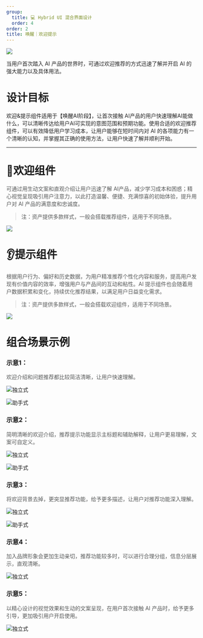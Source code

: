 ```yaml
---
group:
  title: 💻 Hybrid UI 混合界面设计
  order: 4
order: 2
title: 唤醒｜欢迎提示
---
```


![](https://mdn.alipayobjects.com/huamei_iwk9zp/afts/img/A*DMkuSr4HMfEAAAAAAAAAAAAADgCCAQ/fmt.webp)

<font style="color:rgba(0, 0, 0, 0.85);">当用户首次踏入 AI 产品的世界时，可通过欢迎推荐的方式迅速了解并开启 AI 的强大能力以及具体用法。</font>

<h1 id="SsAqX"><font style="color:rgba(0, 0, 0, 0.88);">设计目标</font></h1>
欢迎&提示组件适用于【唤醒AI阶段】，<font style="color:rgb(38, 38, 38);">让首次接触 AI产品的用户快速理解AI能做什么，可以清晰传达给用户AI可实现的意图范围和预期功能。使用合适的欢迎推荐组件，可以有效降低用户学习成本，</font><font style="color:rgba(0, 0, 0, 0.85);">让用户能够在短时间内对 AI 的各项能力有一个清晰的认知，并掌握其正确的使用方法，</font><font style="color:rgb(38, 38, 38);">让用户快速了解并顺利开始。</font>

<font style="color:rgb(38, 38, 38);"></font>

<font style="color:rgb(38, 38, 38);"></font>

---

<h1 id="kTSYd">👋欢迎组件</h1>
<font style="color:rgba(0, 0, 0, 0.88);"></font>

<font style="color:#585A5A;">可通过用生动文案和直观介绍让用户迅速了解 AI产品，减少学习成本和困惑；精心视觉呈现吸引用户注意力，以此打造温馨、便捷、充满惊喜的初始体验，提升用户对 AI 产品的满意度和忠诚度。</font>

> <font style="color:#585A5A;">注：资产提供多款样式，一般会搭载推荐组件，适用于不同场景。</font>

![](https://mdn.alipayobjects.com/huamei_iwk9zp/afts/img/A*6n0jSYQyAz0AAAAAAAAAAAAADgCCAQ/fmt.webp)

<h1 id="Z0imK">👂提示组件</h1>
<font style="color:rgba(0, 0, 0, 0.88);"></font>

<font style="color:#585A5A;">根据用户行为、偏好和历史数据，为用户精准推荐个性化内容和服务，提高用户发现有价值内容的效率，增强用户与产品间的互动和粘性。AI 提示组件也会随着用户数据积累和变化，持续优化推荐结果，以满足用户日益变化需求。</font>

> <font style="color:#585A5A;">注：资产提供多款样式，一般会搭载欢迎组件，适用于不同场景。</font>

![](https://mdn.alipayobjects.com/huamei_iwk9zp/afts/img/A*TGlzSpZj9a0AAAAAAAAAAAAADgCCAQ/fmt.webp)

<h1 id="I4J8p">组合场景示例</h1>
<h3 id="FrykX">示意1：</h3>

<font style="color:#585A5A;">欢迎介绍和问题推荐都比较简洁清晰，让用户快速理解。</font>

![独立式](https://mdn.alipayobjects.com/huamei_iwk9zp/afts/img/A*GpyiT7xY6pkAAAAAAAAAAAAADgCCAQ/fmt.webp)

![助手式](https://mdn.alipayobjects.com/huamei_iwk9zp/afts/img/A*Z23ITozF1aQAAAAAAAAAAAAADgCCAQ/fmt.webp)

<h3 id="J4UYe">示意2：</h3>
<font style="color:#585A5A;"></font>

<font style="color:#585A5A;">简明清晰的欢迎介绍，推荐提示功能显示主标题和辅助解释，让用户更易理解，文案可自定义。</font>

![独立式](https://mdn.alipayobjects.com/huamei_iwk9zp/afts/img/A*6e0LQaW4N4EAAAAAAAAAAAAADgCCAQ/fmt.webp)

![助手式](https://mdn.alipayobjects.com/huamei_iwk9zp/afts/img/A*KVWLR7tsSNsAAAAAAAAAAAAADgCCAQ/fmt.webp)

<h3 id="QMPip">示意3：</h3>
<font style="color:#585A5A;"></font>

<font style="color:#585A5A;">将欢迎背景去掉，更突显推荐功能，给予更多描述，让用户对推荐功能深入理解。</font>

![独立式](https://mdn.alipayobjects.com/huamei_iwk9zp/afts/img/A*b36lTJbK4zUAAAAAAAAAAAAADgCCAQ/fmt.webp)

![助手式](https://mdn.alipayobjects.com/huamei_iwk9zp/afts/img/A*ihV2QYtq2UUAAAAAAAAAAAAADgCCAQ/fmt.webp)

<h3 id="QuxQ1">示意4：</h3>
<font style="color:#585A5A;"></font>

<font style="color:#585A5A;">加入品牌形象会更加生动亲切，推荐功能较多时，可以进行合理分组，信息分层展示，直观清晰。</font>

![独立式](https://mdn.alipayobjects.com/huamei_iwk9zp/afts/img/A*jbGiSbAalWMAAAAAAAAAAAAADgCCAQ/fmt.webp)

<h3 id="IRcXO">示意5：</h3>
<font style="color:#585A5A;"></font>

<font style="color:#585A5A;">以精心设计的视觉效果和生动的文案呈现，在用户首次接触 AI 产品时，给予更多引导，更加吸引用户开启使用。</font>

![独立式](https://mdn.alipayobjects.com/huamei_iwk9zp/afts/img/A*zXz3SKUcYCkAAAAAAAAAAAAADgCCAQ/fmt.webp)
